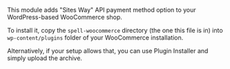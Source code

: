 This module adds "Sites Way" API payment method option to your WordPress-based WooCommerce shop.

To install it, copy the `spell-woocommerce` directory (the one this file is in) into `wp-content/plugins` folder of your WooCommerce installation. 

Alternatively, if your setup allows that, you can use Plugin Installer and simply upload the archive.